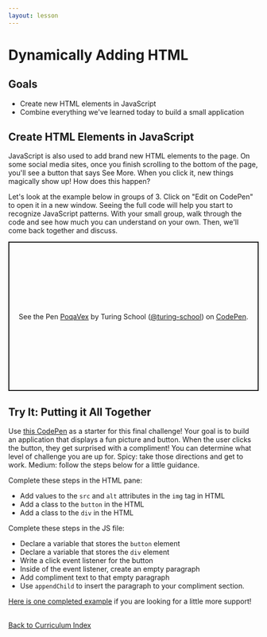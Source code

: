 ```yaml
---
layout: lesson
---
```


# Dynamically Adding HTML

## Goals

- Create new HTML elements in JavaScript
- Combine everything we've learned today to build a small application

## Create HTML Elements in JavaScript

JavaScript is also used to add brand new HTML elements to the page. On some social media sites, once you finish scrolling to the bottom of the page, you'll see a button that says See More. When you click it, new things magically show up! How does this happen?

Let's look at the example below in groups of 3. Click on "Edit on CodePen" to open it in a new window. Seeing the full code will help you start to recognize JavaScript patterns. With your small group, walk through the code and see how much you can understand on your own. Then, we'll come back together and discuss.

<p class="codepen" data-height="300" data-theme-id="37918" data-default-tab="js,result" data-user="turing-school" data-slug-hash="PoqaVex" style="height: 300px; box-sizing: border-box; display: flex; align-items: center; justify-content: center; border: 2px solid; margin: 1em 0; padding: 1em;" data-pen-title="PoqaVex">
  <span>See the Pen <a href="https://codepen.io/turing-school/pen/PoqaVex">
  PoqaVex</a> by Turing School (<a href="https://codepen.io/turing-school">@turing-school</a>)
  on <a href="https://codepen.io">CodePen</a>.</span>
</p>
<script async src="https://static.codepen.io/assets/embed/ei.js"></script>

<div class="try-it-new">
  <h2>Try It: Putting it All Together</h2>
  <p>Use <a href="https://codepen.io/turing-school/pen/zYGayVY?editors=1010" target="blank">this CodePen</a> as a starter for this final challenge! Your goal is to build an application that displays a fun picture and button. When the user clicks the button, they get surprised with a compliment! You can determine what level of challenge you are up for. Spicy: take those directions and get to work. Medium: follow the steps below for a little guidance.</p>
  <p>Complete these steps in the HTML pane:</p>
  <ul>
    <li>Add values to the <code>src</code> and <code>alt</code> attributes in the <code>img</code> tag in HTML</li>
    <li>Add a class to the <code>button</code> in the HTML</li>
    <li>Add a class to the <code>div</code> in the HTML</li>
  </ul>
  <p>Complete these steps in the JS file:</p>
  <ul>
    <li>Declare a variable that stores the <code>button</code> element</li>
    <li>Declare a variable that stores the <code>div</code> element</li>
    <li>Write a click event listener for the button</li>
    <li>Inside of the event listener, create an empty paragraph</li>
    <li>Add compliment text to that empty paragraph</li>
    <li>Use <code>appendChild</code> to insert the paragraph to your compliment section.</li>
  </ul>
  <p><a href="https://codepen.io/turingtrycoding/pen/KKwKZqy?editors=1010" target="blank">Here is one completed example</a> if you are looking for a little more support!</p>
</div>

<br>
<a href="../">Back to Curriculum Index</a>

